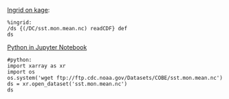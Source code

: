 
[Ingrid on kage](http://kage.ldeo.columbia.edu:81/expert):

```
%ingrid:
/ds {(/DC/sst.mon.mean.nc) readCDF} def
ds
```

[Python in Jupyter Notebook]()

```
#python:
import xarray as xr
import os
os.system('wget ftp://ftp.cdc.noaa.gov/Datasets/COBE/sst.mon.mean.nc')
ds = xr.open_dataset('sst.mon.mean.nc')
ds
```

